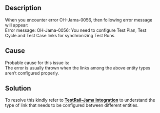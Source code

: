 ## Description

When you encounter error OH-Jama-0056, then following error message will appear:  
Error message: OH-Jama-0056: You need to configure Test Plan, Test Cycle and Test Case links for synchronizing Test Runs.

## Cause

Probable cause for this issue is:  
The error is usually thrown when the links among the above entity types aren’t configured properly.

## Solution

To resolve this kindly refer to [**TestRail-Jama Integration**](testrail-jama-integration) to understand the type of link that needs to be configured between different entities.
